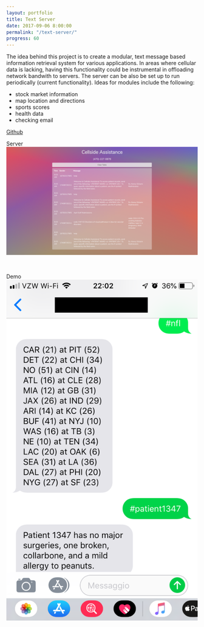 ```yaml
---
layout: portfolio
title: Text Server
date: 2017-09-06 8:00:00
permalink: "/text-server/"
progress: 60
---
```



The idea behind this project is to create a modular, text message based information retrieval system for various applications. In areas where cellular data is lacking, having this functionality could be instrumental in offloading network bandwith to servers. The server can be also be set up to run periodically (current functionality). Ideas for modules include the following:

- stock market information
- map location and directions
- sports scores
- health data
- checking email

<a class="button" href="https://github.com/tlee753/text-server">
Github
</a>

<br>

Server
![Server](/assets/img/portfolio/text-server/server.png)

<br>

Demo
![Demo](/assets/img/portfolio/text-server/demo.png)

